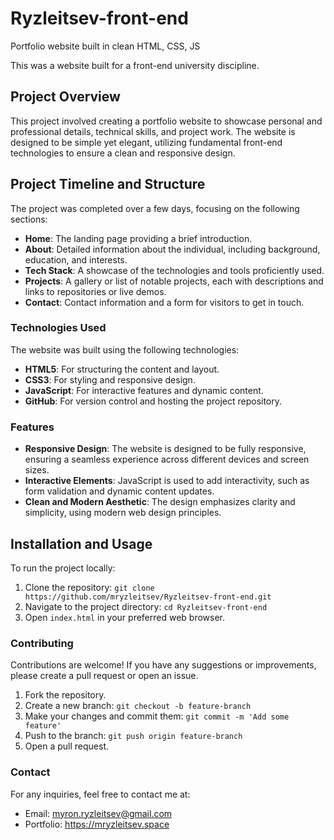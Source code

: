 # Ryzleitsev-front-end
Portfolio website built in clean HTML, CSS, JS

This was a website built for a front-end university discipline.

## Project Overview

This project involved creating a portfolio website to showcase personal and professional details, technical skills, and project work. The website is designed to be simple yet elegant, utilizing fundamental front-end technologies to ensure a clean and responsive design.

## Project Timeline and Structure

The project was completed over a few days, focusing on the following sections:
* **Home**: The landing page providing a brief introduction.
* **About**: Detailed information about the individual, including background, education, and interests.
* **Tech Stack**: A showcase of the technologies and tools proficiently used.
* **Projects**: A gallery or list of notable projects, each with descriptions and links to repositories or live demos.
* **Contact**: Contact information and a form for visitors to get in touch.

### Technologies Used

The website was built using the following technologies:
* **HTML5**: For structuring the content and layout.
* **CSS3**: For styling and responsive design.
* **JavaScript**: For interactive features and dynamic content.
* **GitHub**: For version control and hosting the project repository.

### Features

* **Responsive Design**: The website is designed to be fully responsive, ensuring a seamless experience across different devices and screen sizes.
* **Interactive Elements**: JavaScript is used to add interactivity, such as form validation and dynamic content updates.
* **Clean and Modern Aesthetic**: The design emphasizes clarity and simplicity, using modern web design principles.

## Installation and Usage

To run the project locally:
1. Clone the repository: `git clone https://github.com/mryzleitsev/Ryzleitsev-front-end.git`
2. Navigate to the project directory: `cd Ryzleitsev-front-end`
3. Open `index.html` in your preferred web browser.

### Contributing

Contributions are welcome! If you have any suggestions or improvements, please create a pull request or open an issue.

1. Fork the repository.
2. Create a new branch: `git checkout -b feature-branch`
3. Make your changes and commit them: `git commit -m 'Add some feature'`
4. Push to the branch: `git push origin feature-branch`
5. Open a pull request.

### Contact

For any inquiries, feel free to contact me at:
* Email: myron.ryzleitsev@gmail.com
* Portfolio: https://mryzleitsev.space
